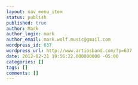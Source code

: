 ```yaml
---
layout: nav_menu_item
status: publish
published: true
author: Mark
author_login: mark
author_email: mark.wolf.music@gmail.com
wordpress_id: 637
wordpress_url: http://www.artiosband.com/?p=637
date: 2012-02-21 19:56:22.000000000 -05:00
categories: []
tags: []
comments: []
---
```

 
